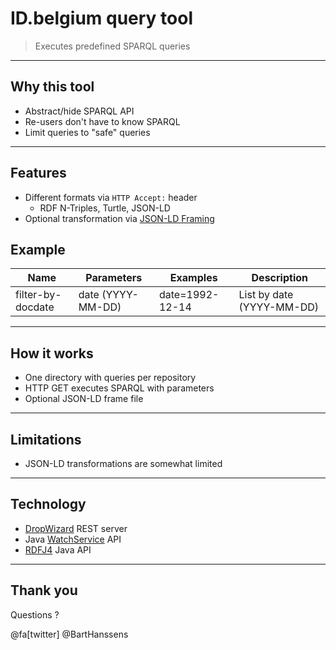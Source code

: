 # ID.belgium query tool

> Executes predefined SPARQL queries

---

## Why this tool

- Abstract/hide SPARQL API
- Re-users don't have to know SPARQL
- Limit queries to "safe" queries

---

## Features

- Different formats via `HTTP Accept:` header
  - RDF N-Triples, Turtle, JSON-LD
- Optional transformation via [JSON-LD Framing](https://json-ld.org/spec/latest/json-ld-framing/)


## Example

|Name|Parameters|Examples|Description|
|----|----------|--------|-----------
|filter-by-docdate|date (YYYY-MM-DD)|date=1992-12-14|List by date (YYYY-MM-DD)|

---

## How it works

- One directory with queries per repository
- HTTP GET executes SPARQL with parameters
- Optional JSON-LD frame file

---

## Limitations

- JSON-LD transformations are somewhat limited

---

## Technology

- [DropWizard](http://www.dropwizard.io) REST server
- Java [WatchService](https://docs.oracle.com/javase/tutorial/essential/io/notification.html) API
- [RDFJ4](http://rdf4j.org/) Java API

---

## Thank you

Questions ? 

@fa[twitter] @BartHanssens
